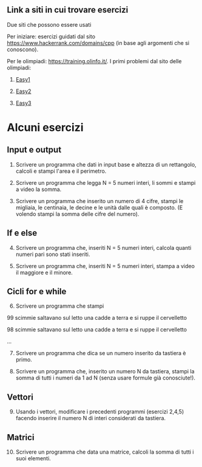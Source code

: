 ## Link a siti in cui trovare esercizi

Due siti che possono essere usati

Per iniziare: esercizi guidati dal sito https://www.hackerrank.com/domains/cpp (in base agli argomenti che si conoscono).

Per le olimpiadi: https://training.olinfo.it/. I primi problemi dal sito delle olimpiadi:

1. [Easy1](https://training.olinfo.it/#/task/easy1/statement)

2. [Easy2](https://training.olinfo.it/#/task/easy2/statement)

3. [Easy3](https://training.olinfo.it/#/task/easy3/statement)

# Alcuni esercizi

## Input e output
1) Scrivere un programma che dati in input base e altezza di un rettangolo, calcoli e stampi l'area e il perimetro.

2) Scrivere un programma che legga N = 5 numeri interi, li sommi e stampi a video la somma. 

3) Scrivere un programma che inserito un numero di 4 cifre, stampi le migliaia, le centinaia, le decine e le unità dalle quali è composto. (E volendo stampi la somma delle cifre del numero).

## If e else
4) Scrivere un programma che, inseriti N = 5 numeri interi, calcola quanti numeri pari sono stati inseriti.

5) Scrivere un programma che, inseriti N = 5 numeri interi, stampa a video il maggiore e il minore.

## Cicli for e while
6) Scrivere un programma che stampi 

  99 scimmie saltavano sul letto una cadde a terra e si ruppe il cervelletto
  
  98 scimmie saltavano sul letto una cadde a terra e si ruppe il cervelletto
  
  ...

7) Scrivere un programma che dica se un numero inserito da tastiera è primo.

8) Scrivere un programma che, inserito un numero N da tastiera, stampi la somma di tutti i numeri da 1 ad N (senza usare formule già conosciute!).

## Vettori

9) Usando i vettori, modificare i precedenti programmi (esercizi 2,4,5) facendo inserire il numero N di interi considerati da tastiera.

## Matrici 

10) Scrivere un programma che data una matrice, calcoli la somma di tutti i suoi elementi.


